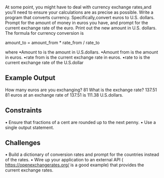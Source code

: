 At some point, you might have to deal with currency exchange rates,and you’ll need to ensure your calculations are as precise as possible. Write a program that converts currency. Specifically,convert euros to U.S. dollars. Prompt for the amount of money in euros you have, and prompt for the current exchange rate of the euro. Print out the new amount in U.S. dollars. The formula for currency conversion is

amount_to = amount_from * rate_from / rate_to

where
•Amount to is the amount in U.S.dollars.
•Amount from is the amount in euros.
•rate from is the current exchange rate in euros.
•rate to is the current exchange rate of the U.S.dollar

## Example Output
How many euros are you exchanging? 81
What is the exchange rate? 137.51
81 euros at an exchange rate of 137.51 is
111.38 U.S.dollars.

## Constraints
• Ensure that fractions of a cent are rounded up to the next penny.
• Use a single output statement.

## Challenges
• Build a dictionary of conversion rates and prompt for the countries instead of the rates.
• Wire up your application to an external API ( https://openexchangerates.org/ is a good example) that provides the current exchange rates.